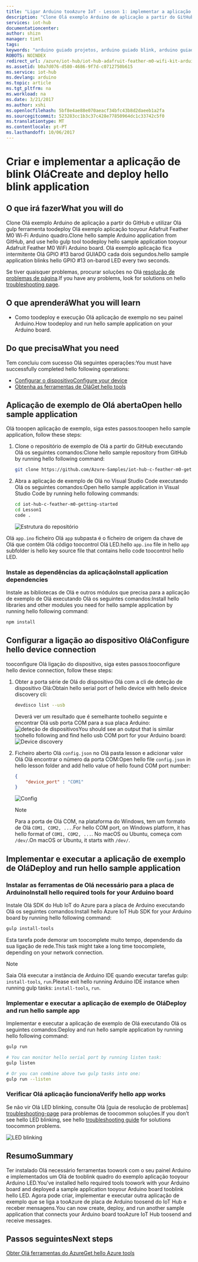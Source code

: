 ```yaml
---
title: "Ligar Arduino tooAzure IoT - Lesson 1: implementar a aplicação | Microsoft Docs"
description: "Clone Olá exemplo Arduino de aplicação a partir do GitHub e executar gulp toodeploy tooyour esta aplicação Adafruit Feather M0 Wi-Fi. Esta aplicação de exemplo fica intermitente Olá GPIO"
services: iot-hub
documentationcenter: 
author: shizn
manager: timtl
tags: 
keywords: "arduino guiado projetos, arduino guiado blink, arduino guiado blink código, arduino blink programa, arduino blink exemplo"
ROBOTS: NOINDEX
redirect_url: /azure/iot-hub/iot-hub-adafruit-feather-m0-wifi-kit-arduino-get-started
ms.assetid: b0a7d076-d580-4686-9f7d-c0712750b615
ms.service: iot-hub
ms.devlang: arduino
ms.topic: article
ms.tgt_pltfrm: na
ms.workload: na
ms.date: 3/21/2017
ms.author: xshi
ms.openlocfilehash: 5bf8e4ae88e070aeacf34bfc43b8d2daeeb1a2fa
ms.sourcegitcommit: 523283cc1b3c37c428e77850964dc1c33742c5f0
ms.translationtype: MT
ms.contentlocale: pt-PT
ms.lasthandoff: 10/06/2017
---
```

# <a name="create-and-deploy-hello-blink-application"></a><span data-ttu-id="2762c-105">Criar e implementar a aplicação de blink Olá</span><span class="sxs-lookup"><span data-stu-id="2762c-105">Create and deploy hello blink application</span></span>
## <a name="what-you-will-do"></a><span data-ttu-id="2762c-106">O que irá fazer</span><span class="sxs-lookup"><span data-stu-id="2762c-106">What you will do</span></span>
<span data-ttu-id="2762c-107">Clone Olá exemplo Arduino de aplicação a partir do GitHub e utilizar Olá gulp ferramenta toodeploy Olá exemplo aplicação tooyour Adafruit Feather M0 Wi-Fi Arduino quadro.</span><span class="sxs-lookup"><span data-stu-id="2762c-107">Clone hello sample Arduino application from GitHub, and use hello gulp tool toodeploy hello sample application tooyour Adafruit Feather M0 WiFi Arduino board.</span></span> <span data-ttu-id="2762c-108">Olá exemplo aplicação fica intermitente Olá GPIO #13 barod GUIADO cada dois segundos.</span><span class="sxs-lookup"><span data-stu-id="2762c-108">hello sample application blinks hello GPIO #13 on-barod LED every two seconds.</span></span>

<span data-ttu-id="2762c-109">Se tiver quaisquer problemas, procurar soluções no Olá [resolução de problemas de página][troubleshooting-page].</span><span class="sxs-lookup"><span data-stu-id="2762c-109">If you have any problems, look for solutions on hello [troubleshooting page][troubleshooting-page].</span></span>

## <a name="what-you-will-learn"></a><span data-ttu-id="2762c-110">O que aprenderá</span><span class="sxs-lookup"><span data-stu-id="2762c-110">What you will learn</span></span>
* <span data-ttu-id="2762c-111">Como toodeploy e execução Olá aplicação de exemplo no seu painel Arduino.</span><span class="sxs-lookup"><span data-stu-id="2762c-111">How toodeploy and run hello sample application on your Arduino board.</span></span>

## <a name="what-you-need"></a><span data-ttu-id="2762c-112">Do que precisa</span><span class="sxs-lookup"><span data-stu-id="2762c-112">What you need</span></span>
<span data-ttu-id="2762c-113">Tem concluiu com sucesso Olá seguintes operações:</span><span class="sxs-lookup"><span data-stu-id="2762c-113">You must have successfully completed hello following operations:</span></span>

* <span data-ttu-id="2762c-114">[Configurar o dispositivo][configure-your-device]</span><span class="sxs-lookup"><span data-stu-id="2762c-114">[Configure your device][configure-your-device]</span></span>
* <span data-ttu-id="2762c-115">[Obtenha as ferramentas de Olá][get-the-tools]</span><span class="sxs-lookup"><span data-stu-id="2762c-115">[Get hello tools][get-the-tools]</span></span>

## <a name="open-hello-sample-application"></a><span data-ttu-id="2762c-116">Aplicação de exemplo de Olá aberta</span><span class="sxs-lookup"><span data-stu-id="2762c-116">Open hello sample application</span></span>
<span data-ttu-id="2762c-117">Olá tooopen aplicação de exemplo, siga estes passos:</span><span class="sxs-lookup"><span data-stu-id="2762c-117">tooopen hello sample application, follow these steps:</span></span>

1. <span data-ttu-id="2762c-118">Clone o repositório de exemplo de Olá a partir do GitHub executando Olá os seguintes comandos:</span><span class="sxs-lookup"><span data-stu-id="2762c-118">Clone hello sample repository from GitHub by running hello following command:</span></span>

   ```bash
   git clone https://github.com/Azure-Samples/iot-hub-c-feather-m0-getting-started.git
   ```
2. <span data-ttu-id="2762c-119">Abra a aplicação de exemplo de Olá no Visual Studio Code executando Olá os seguintes comandos:</span><span class="sxs-lookup"><span data-stu-id="2762c-119">Open hello sample application in Visual Studio Code by running hello following commands:</span></span>

   ```bash
   cd iot-hub-c-feather-m0-getting-started
   cd Lesson1
   code .
   ```

   ![Estrutura do repositório][repo-structure]

<span data-ttu-id="2762c-121">Olá `app.ino` ficheiro Olá `app` subpasta é o ficheiro de origem da chave de Olá que contém Olá código toocontrol Olá LED.</span><span class="sxs-lookup"><span data-stu-id="2762c-121">hello `app.ino` file in hello `app` subfolder is hello key source file that contains hello code toocontrol hello LED.</span></span>

### <a name="install-application-dependencies"></a><span data-ttu-id="2762c-122">Instale as dependências da aplicação</span><span class="sxs-lookup"><span data-stu-id="2762c-122">Install application dependencies</span></span>
<span data-ttu-id="2762c-123">Instale as bibliotecas de Olá e outros módulos que precisa para a aplicação de exemplo de Olá executando Olá os seguintes comandos:</span><span class="sxs-lookup"><span data-stu-id="2762c-123">Install hello libraries and other modules you need for hello sample application by running hello following command:</span></span>

```bash
npm install
```

## <a name="configure-hello-device-connection"></a><span data-ttu-id="2762c-124">Configurar a ligação ao dispositivo Olá</span><span class="sxs-lookup"><span data-stu-id="2762c-124">Configure hello device connection</span></span>
<span data-ttu-id="2762c-125">tooconfigure Olá ligação do dispositivo, siga estes passos:</span><span class="sxs-lookup"><span data-stu-id="2762c-125">tooconfigure hello device connection, follow these steps:</span></span>

1. <span data-ttu-id="2762c-126">Obter a porta série de Olá do dispositivo Olá com a cli de deteção de dispositivo Olá:</span><span class="sxs-lookup"><span data-stu-id="2762c-126">Obtain hello serial port of hello device with hello device discovery cli:</span></span>

   ```bash
   devdisco list --usb
   ```

   <span data-ttu-id="2762c-127">Deverá ver um resultado que é semelhante toohello seguinte e encontrar Olá usb porta COM para a sua placa Arduino: ![deteção de dispositivos][device-discovery]</span><span class="sxs-lookup"><span data-stu-id="2762c-127">You should see an output that is similar toohello following and find hello usb COM port for your Arduino board: ![Device discovery][device-discovery]</span></span>

2. <span data-ttu-id="2762c-128">Ficheiro aberto Olá `config.json` no Olá pasta lesson e adicionar valor Olá Olá encontrar o número da porta COM:</span><span class="sxs-lookup"><span data-stu-id="2762c-128">Open hello file `config.json` in hello lesson folder and add hello value of hello found COM port number:</span></span>

   ```json
   {
       "device_port" : "COM1"
   }
   ```
   ![Config][config-json]
   > [!NOTE]
   > <span data-ttu-id="2762c-130">Para a porta de Olá COM, na plataforma do Windows, tem um formato de Olá `COM1, COM2, ...`.</span><span class="sxs-lookup"><span data-stu-id="2762c-130">For hello COM port, on Windows platform, it has hello format of `COM1, COM2, ...`.</span></span> <span data-ttu-id="2762c-131">No macOS ou Ubuntu, começa com `/dev/`.</span><span class="sxs-lookup"><span data-stu-id="2762c-131">On macOS or Ubuntu, it starts with `/dev/`.</span></span>

## <a name="deploy-and-run-hello-sample-application"></a><span data-ttu-id="2762c-132">Implementar e executar a aplicação de exemplo de Olá</span><span class="sxs-lookup"><span data-stu-id="2762c-132">Deploy and run hello sample application</span></span>
### <a name="install-hello-required-tools-for-your-arduino-board"></a><span data-ttu-id="2762c-133">Instalar as ferramentas de Olá necessário para a placa de Arduino</span><span class="sxs-lookup"><span data-stu-id="2762c-133">Install hello required tools for your Arduino board</span></span>

<span data-ttu-id="2762c-134">Instale Olá SDK do Hub IoT do Azure para a placa de Arduino executando Olá os seguintes comandos:</span><span class="sxs-lookup"><span data-stu-id="2762c-134">Install hello Azure IoT Hub SDK for your Arduino board by running hello following command:</span></span>

```bash
gulp install-tools
```

<span data-ttu-id="2762c-135">Esta tarefa pode demorar um toocomplete muito tempo, dependendo da sua ligação de rede.</span><span class="sxs-lookup"><span data-stu-id="2762c-135">This task might take a long time toocomplete, depending on your network connection.</span></span>

> [!NOTE]
> <span data-ttu-id="2762c-136">Saia Olá executar a instância de Arduino IDE quando executar tarefas gulp: `install-tools`, `run`.</span><span class="sxs-lookup"><span data-stu-id="2762c-136">Please exit hello running Arduino IDE instance when running gulp tasks: `install-tools`, `run`.</span></span>

### <a name="deploy-and-run-hello-sample-app"></a><span data-ttu-id="2762c-137">Implementar e executar a aplicação de exemplo de Olá</span><span class="sxs-lookup"><span data-stu-id="2762c-137">Deploy and run hello sample app</span></span>
<span data-ttu-id="2762c-138">Implementar e executar a aplicação de exemplo de Olá executando Olá os seguintes comandos:</span><span class="sxs-lookup"><span data-stu-id="2762c-138">Deploy and run hello sample application by running hello following command:</span></span>

```bash
gulp run

# You can monitor hello serial port by running listen task:
gulp listen

# Or you can combine above two gulp tasks into one:
gulp run --listen
```

### <a name="verify-hello-app-works"></a><span data-ttu-id="2762c-139">Verificar Olá aplicação funciona</span><span class="sxs-lookup"><span data-stu-id="2762c-139">Verify hello app works</span></span>
<span data-ttu-id="2762c-140">Se não vir Olá LED blinking, consulte Olá [guia de resolução de problemas] [ troubleshooting-page] para problemas de toocommon soluções.</span><span class="sxs-lookup"><span data-stu-id="2762c-140">If you don’t see hello LED blinking, see hello [troubleshooting guide][troubleshooting-page] for solutions toocommon problems.</span></span>

![LED blinking][led-blinking]

## <a name="summary"></a><span data-ttu-id="2762c-142">Resumo</span><span class="sxs-lookup"><span data-stu-id="2762c-142">Summary</span></span>
<span data-ttu-id="2762c-143">Ter instalado Olá necessário ferramentas toowork com o seu painel Arduino e implementados um Olá de tooblink quadro do exemplo aplicação tooyour Arduino LED.</span><span class="sxs-lookup"><span data-stu-id="2762c-143">You've installed hello required tools toowork with your Arduino board and deployed a sample application tooyour Arduino board tooblink hello LED.</span></span> <span data-ttu-id="2762c-144">Agora pode criar, implementar e executar outra aplicação de exemplo que se liga a tooAzure de placa de Arduino toosend do IoT Hub e receber mensagens.</span><span class="sxs-lookup"><span data-stu-id="2762c-144">You can now create, deploy, and run another sample application that connects your Arduino board tooAzure IoT Hub toosend and receive messages.</span></span>

## <a name="next-steps"></a><span data-ttu-id="2762c-145">Passos seguintes</span><span class="sxs-lookup"><span data-stu-id="2762c-145">Next steps</span></span>
<span data-ttu-id="2762c-146">[Obter Olá ferramentas do Azure][get-the-azure-tools]</span><span class="sxs-lookup"><span data-stu-id="2762c-146">[Get hello Azure tools][get-the-azure-tools]</span></span>

<!-- Images and links -->

[troubleshooting-page]: iot-hub-adafruit-feather-m0-wifi-kit-arduino-troubleshooting.md
[configure-your-device]: iot-hub-adafruit-feather-m0-wifi-kit-arduino-lesson1-configure-your-device.md
[get-the-tools]: iot-hub-adafruit-feather-m0-wifi-kit-arduino-lesson1-get-the-tools-win32.md
[repo-structure]: media/iot-hub-adafruit-feather-m0-wifi-lessons/lesson1/vscode-blink-arduino-mac.png
[device-discovery]: media/iot-hub-adafruit-feather-m0-wifi-lessons/lesson1/device_discovery.png
[config-json]: media/iot-hub-adafruit-feather-m0-wifi-lessons/lesson1/vscode-config-mac.png
[led-blinking]: media/iot-hub-adafruit-feather-m0-wifi-lessons/lesson1/led_blinking.png
[get-the-azure-tools]: iot-hub-adafruit-feather-m0-wifi-kit-arduino-lesson2-get-azure-tools-win32.md